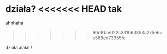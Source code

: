 działa?
<<<<<<< HEAD
tak
=======
ahnhaha
>>>>>>> 90d81ae022c331063853a275e6ce368ed73955fc

działa alalal!!